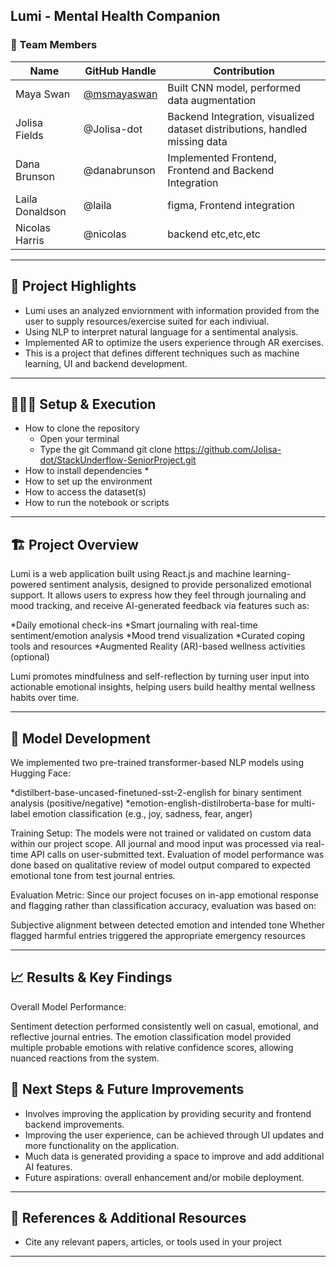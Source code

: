  Lumi - Mental Health Companion
---

### **👥 Team Members**

| Name | GitHub Handle | Contribution |
| ----- | ----- | ----- |
| Maya Swan | [@msmayaswan](https://github.com/msmayaswan) | Built CNN model, performed data augmentation |
| Jolisa Fields | @Jolisa-dot | Backend Integration, visualized dataset distributions, handled missing data|
| Dana Brunson | @danabrunson | Implemented Frontend, Frontend and Backend Integration |
| Laila Donaldson | @laila | figma, Frontend integration|
| Nicolas Harris | @nicolas | backend etc,etc,etc |

---

## **🎯 Project Highlights**


* Lumi uses an analyzed enviornment with information provided from the user to supply resources/exercise suited for each indiviual. 
* Using NLP to interpret natural language for a sentimental analysis.
* Implemented AR to optimize the users experience through AR exercises.
* This is a project that defines different techniques such as machine learning, UI and backend development. 


---

## **👩🏽‍💻 Setup & Execution**


* How to clone the repository  
    * Open your terminal 
    * Type the git Command git clone https://github.com/Jolisa-dot/StackUnderflow-SeniorProject.git
* How to install dependencies
    *
* How to set up the environment
* How to access the dataset(s)
* How to run the notebook or scripts

---

## **🏗️ Project Overview**


Lumi is a web application built using React.js and machine learning-powered sentiment analysis, designed to provide personalized emotional support.
It allows users to express how they feel through journaling and mood tracking, and receive AI-generated feedback via features such as:

*Daily emotional check-ins
*Smart journaling with real-time sentiment/emotion analysis
*Mood trend visualization
*Curated coping tools and resources
*Augmented Reality (AR)-based wellness activities (optional)

Lumi promotes mindfulness and self-reflection by turning user input into actionable emotional insights, helping users build healthy mental wellness habits over time.

---

## **🧠 Model Development**

We implemented two pre-trained transformer-based NLP models using Hugging Face:

*distilbert-base-uncased-finetuned-sst-2-english for binary sentiment analysis (positive/negative)
*emotion-english-distilroberta-base for multi-label emotion classification (e.g., joy, sadness, fear, anger)

Training Setup:
The models were not trained or validated on custom data within our project scope. All journal and mood input was processed via real-time API calls on user-submitted text.
Evaluation of model performance was done based on qualitative review of model output compared to expected emotional tone from test journal entries.

Evaluation Metric:
Since our project focuses on in-app emotional response and flagging rather than classification accuracy, evaluation was based on:

Subjective alignment between detected emotion and intended tone
Whether flagged harmful entries triggered the appropriate emergency resources

---

## **📈 Results & Key Findings**

Overall Model Performance:

Sentiment detection performed consistently well on casual, emotional, and reflective journal entries.
The emotion classification model provided multiple probable emotions with relative confidence scores, allowing nuanced reactions from the system.



## **🚀 Next Steps & Future Improvements**

* Involves improving the application by providing security and frontend backend improvements.
* Improving the user experience, can be achieved through UI updates and more functionality on the application.
* Much data is generated providing a space to improve and add additional AI features.
* Future aspirations: overall enhancement and/or mobile deployment.

---

## **📄 References & Additional Resources**

* Cite any relevant papers, articles, or tools used in your project

---
